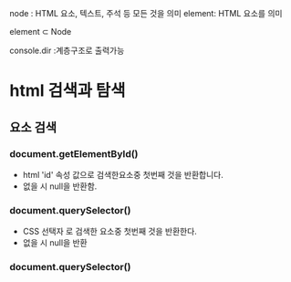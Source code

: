 node : HTML 요소, 텍스트, 주석 등 모든 것을 의미
element: HTML 요소를 의미

element ⊂ Node

console.dir :계층구조로 출력가능

# html 검색과 탐색
## 요소 검색
### document.getElementById()
- html 'id' 속성 값으로 검색한요소중 첫번째 것을 반환합니다.
- 없을 시 null을 반환함.

### document.querySelector()
- CSS 선택자 로 검색한 요소중 첫번째 것을 반환한다.
- 없을 시 null을 반환

### document.querySelector()



